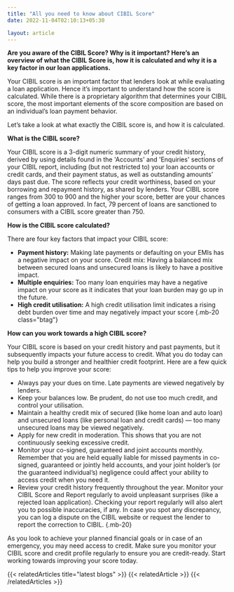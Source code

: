 ```yaml
---
title: "All you need to know about CIBIL Score"
date: 2022-11-04T02:10:13+05:30

layout: article
---
```


**Are you aware of the CIBIL Score? Why is it important? Here’s an overview of what the CIBIL Score is, how it is calculated and why it is a key factor in our loan applications.**

Your CIBIL score is an important factor that lenders look at while evaluating a loan application. Hence it’s important to understand how the score is calculated. While there is a proprietary algorithm that determines your CIBIL score, the most important elements of the score composition are based on an individual’s loan payment behavior.

Let’s take a look at what exactly the CIBIL score is, and how it is calculated.

**What is the CIBIL score?**

Your CIBIL score is a 3-digit numeric summary of your credit history, derived by using details found in the 'Accounts' and 'Enquiries' sections of your CIBIL report, including (but not restricted to) your loan accounts or credit cards, and their payment status, as well as outstanding amounts’ days past due. The score reflects your credit worthiness, based on your borrowing and repayment history, as shared by lenders.  Your CIBIL score ranges from 300 to 900 and the higher your score, better are your chances of getting a loan approved. In fact, 79 percent of loans are sanctioned to consumers with a CIBIL score greater than 750.

**How is the CIBIL score calculated?**

There are four key factors that impact your CIBIL score:

* **Payment history:** Making late payments or defaulting on your EMIs has a negative impact on your score.
Credit mix: Having a balanced mix between secured loans and unsecured loans is likely to have a positive impact.
* **Multiple enquiries:** Too many loan enquiries may have a negative impact on your score as it indicates that your loan burden may go up in the future.
* **High credit utilisation:** A high credit utilisation limit indicates a rising debt burden over time and may negatively impact your score
{.mb-20 class="btag"}

**How can you work towards a high CIBIL score?**

Your CIBIL score is based on your credit history and past payments, but it subsequently impacts your future access to credit. What you do today can help you build a stronger and healthier credit footprint. Here are a few quick tips to help you improve your score:

* Always pay your dues on time. Late payments are viewed negatively by lenders.
* Keep your balances low. Be prudent, do not use too much credit, and control your utilisation.
* Maintain a healthy credit mix of secured (like home loan and auto loan) and unsecured loans (like personal loan and credit cards) — too many unsecured loans may be viewed negatively.
* Apply for new credit in moderation. This shows that you are not continuously seeking excessive credit.
* Monitor your co-signed, guaranteed and joint accounts monthly. Remember that you are held equally liable for missed payments in co-signed, guaranteed or jointly held accounts, and your joint holder’s (or the guaranteed individual’s) negligence could affect your ability to access credit when you need it.
* Review your credit history frequently throughout the year. Monitor your CIBIL Score and Report regularly to avoid unpleasant surprises (like a rejected loan application). Checking your report regularly will also alert you to possible inaccuracies, if any. In case you spot any discrepancy, you can log a dispute on the CIBIL website or request the lender to report the correction to CIBIL.
{.mb-20}

As you look to achieve your planned financial goals or in case of an emergency, you may need access to credit. Make sure you monitor your CIBIL score and credit profile regularly to ensure you are credit-ready. Start working towards improving your score today. 

{{< relatedArticles title="latest blogs" >}}
  {{< relatedArticle >}}
{{< /relatedArticles >}}